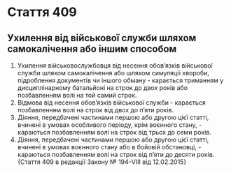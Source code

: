 Cтаття 409
====
Ухилення від військової служби шляхом самокалічення або іншим способом
----
1. Ухилення військовослужбовця від несення обов’язків військової служби шляхом самокалічення або шляхом симуляції хвороби, підроблення документів чи іншого обману -
карається триманням у дисциплінарному батальйоні на строк до двох років або позбавленням волі на той самий строк.
2. Відмова від несення обов’язків військової служби -
карається позбавленням волі на строк від двох до п’яти років.
3. Діяння, передбачені частинами першою або другою цієї статті, вчинені в умовах особливого періоду, крім воєнного стану, -
караються позбавленням волі на строк від трьох до семи років.
4. Діяння, передбачені частинами першою або другою цієї статті, вчинені в умовах воєнного стану або в бойовій обстановці, -
караються позбавленням волі на строк від п’яти до десяти років.
{Стаття 409 в редакції Закону № 194-VIII від 12.02.2015}
